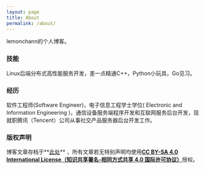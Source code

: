 ```yaml
---
layout: page
title: About
permalink: /about/
---
```


lemonchann的个人博客。

### 技能

Linux后端分布式高性能服务开发，差一点精通C++，Python小玩具，Go见习。

### 经历

软件工程师(Software Engineer)，电子信息工程学士学位( Electronic and Information Engineering )，通信设备服务端程序开发和互联网服务后台开发，现就职腾讯（Tencent）公司从事社交产品服务器后台开发工作。

### 版权声明

博客文章存档于**[此处](https://github.com/lemonchann/lemonchann.github.io/tree/master/_posts)** ，所有文章若无特别声明均使用[**CC BY-SA 4.0 International License（知识共享署名-相同方式共享 4.0 国际许可协议）**](http://creativecommons.org/licenses/by-sa/4.0/)授权。

